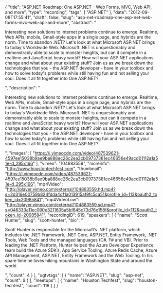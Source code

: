 {
  "title": "ASP.NET Roadmap: One ASP.NET – Web Forms, MVC, Web API, and more",
  "type": "recording",
  "tags": [
    "ASP.NET"
  ],
  "date": "2012-09-08T17:55:41",
  "draft": false,
  "slug": "asp-net-roadmap-one-asp-net-web-forms-mvc-web-api-and-more",
  "abstract": "<p>Interesting new solutions to internet problems continue to emerge. Realtime, Web APIs, mobile, Gmail-style apps in a single page, and hybrids are the norm. Time to abandon .NET? Let's look at what Microsoft ASP.NET brings to today's Worldwide Web. Microsoft .NET is unquestionably and demonstrably able to scale to monster heights, but can it compete in a realtime and JavaScript heavy world? How will your ASP.NET applications change and what about your existing stuff? Join us as we break down the technologies that you - the ASP.NET developer - have in your toolbox and how to solve today's problems while still having fun and not selling your soul. Does it all fit together into One ASP.NET?</p>",
  "description": "<p>Interesting new solutions to internet problems continue to emerge. Realtime, Web APIs, mobile, Gmail-style apps in a single page, and hybrids are the norm. Time to abandon .NET? Let's look at what Microsoft ASP.NET brings to today's Worldwide Web. Microsoft .NET is unquestionably and demonstrably able to scale to monster heights, but can it compete in a realtime and JavaScript heavy world? How will your ASP.NET applications change and what about your existing stuff? Join us as we break down the technologies that you - the ASP.NET developer - have in your toolbox and how to solve today's problems while still having fun and not selling your soul. Does it all fit together into One ASP.NET?</p>",
  "images": [
    "https://i.vimeocdn.com/video/487539621-4597ee15038b9ae9ba888ec26c2ea3cb09737381ec46656e49acd01112a1a51e-d_295x166"
  ],
  "vimeo": "104883559",
  "moreinfo": "http://www.houstontechfest.com",
  "thumbnail": "https://i.vimeocdn.com/video/487539621-4597ee15038b9ae9ba888ec26c2ea3cb09737381ec46656e49acd01112a1a51e-d_295x166",
  "mp4Video": "http://player.vimeo.com/external/104883559.hd.mp4?s=2d316e00759b824fdda4df1a013915af9fc5ca51&profile_id=113&oauth2_token_id=20985841",
  "mp4VideoLow": "http://player.vimeo.com/external/104883559.sd.mp4?s=046333a11ec090e3211605a5bf645c73d76e158f&profile_id=112&oauth2_token_id=20985841",
  "recordingID": 619,
  "speakers": [
    {
      "name": "Scott Hunter",
      "slug": "scott-hunter",
      "bio": "<p>Scott Hunter is responsible for the Microsoft’s .NET platform, which includes the .NET Framework, .NET Core, ASP.NET, Entity Framework, .NET Tools, Web Tools and the managed languages (C#, F# and VB). Prior to leading the .NET Platform, Hunter helped the Azure Developer Experience team build the Azure SDK’s, App Service Tooling, Azure Redis Cache, Azure API Management, ASP.NET, Entity Framework and the Web Tooling. In his spare time he loves hiking mountains in Washington State and around the world.</p>",
      "count": 4
    }
  ],
  "ugtvtags": [
    {
      "name": "ASP.NET",
      "slug": "asp-net",
      "count": 9
    }
  ],
  "meetups": [
    {
      "name": "Houston Techfest",
      "slug": "houston-techfest",
      "count": 118
    }
  ]
}